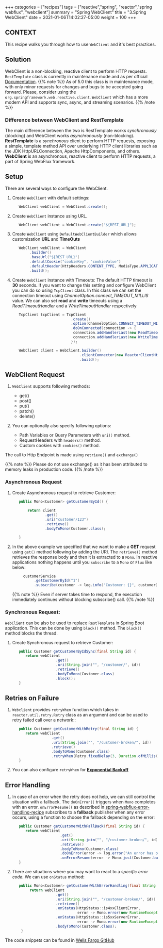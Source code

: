 +++
categories = ["recipes"]
tags = ["reactive","spring", "reactor","spring webflux", "webclient"]
summary = "Spring WebClient"
title = "3.Spring WebClient"
date = 2021-01-06T14:02:27-05:00
weight = 100
+++

## CONTEXT
This recipe walks you through how to use `WebClient` and it's best practices.

## Solution
WebClient is a non-blocking, reactive client to perform HTTP requests.
`RestTemplate` class is currently in maintenance mode and as per official [Documentation](https://docs.spring.io/spring/docs/current/javadoc-api/org/springframework/web/client/RestTemplate.html).
{{% note  %}}
    As of 5.0 this class is in maintenance mode, with only minor requests for changes and bugs to be accepted going forward.
    Please, consider using the `org.springframework.web.reactive.client.WebClient` which has a more modern API and supports sync, async, and streaming scenarios.
{{% /note  %}}

### Difference between WebClient and RestTemplate
The main difference between the two is RestTemplate works _synchronously_ (blocking) and WebClient works _asynchronously_ (non-blocking).
**RestTemplate** is a *synchronous* client to perform HTTP requests, exposing a simple, template method API over underlying HTTP client libraries such as the JDK HttpURLConnection, Apache HttpComponents, and others.
**WebClient** is an asynchronous, reactive client to perform HTTP requests, a part of Spring WebFlux framework.

## Setup

There are several ways to configure the WebClient.
1. Create `WebClient` with default settings:
   
   ```java
      WebClient webClient = WebClient.create();
   ```
  
1. Create `WebClient` instance using URL.

    ```java
       WebClient webClient = WebClient.create("${REST_URL}");
    ```

1. Create `WebClient` using `DefaultWebClientBuilder` which allows customization **URL** and **TimeOuts**
    ```java
       WebClient webClient = WebClient
            .builder()
            .baseUrl("${REST_URL}")
            .defaultCookie("cookieKey", "cookieValue")
            .defaultHeader(HttpHeaders.CONTENT_TYPE, MediaType.APPLICATION_JSON_VALUE)
            .build();
    ```

1. Create `WebClient` instance with Timeouts:
   The default HTTP timeout is **30** seconds. If you want to change this setting and configure WebClient you 
   can do so using `TcpClient` class. In this class we can set the connection timeout using _ChannelOption.connect_TIMEOUT_MILLIS_
   value. We can also set **read** and **write** timeouts using a _ReadTimeoutHandler_ and a _WriteTimeoutHandler_ respectively
   
    ```java
       TcpClient tcpClient = TcpClient
                               .create()
                               .option(ChannelOption.CONNECT_TIMEOUT_MILLIS, 5000)
                               .doOnConnected(connection -> {
                                connection.addHandlerLast(new ReadTimeoutHandler(5000, TimeUnit.MILLISECONDS));
                                connection.addHandlerLast(new WriteTimeoutHandler(5000, TimeUnit.MILLISECONDS));
                               });

       WebClient client = WebClient.builder()
                                   .clientConnector(new ReactorClientHttpConnector(HttpClient.from(tcpClient)))
                                   .build();    
    ```

## WebClient Request

1. `WebClient` supports following methods:
    * get()
    * post()
    * put()
    * patch()
    * delete()

1. You can optionally also specify following options:

    * Path Variables or Query Parameters with `uri()` method.
    * RequestHeaders with `headers()` method.
    * Custom cookies with `cookies()` method.

The call to Http Endpoint is made using `retrieve()` and `exchange()`

{{% note  %}}
    Please do not use exchange() as it has been attributed to memory leaks in production code.
{{% /note  %}}

### Asynchronous Request

1. Create Asynchronous request to retrieve Customer:
    
    ```java
       public Mono<Customer> getCustomerById() {
       
           return client
                   .get()
                   .uri("customer/123")
                   .retrieve()
                   .bodyToMono(Customer.class);
   
       }
    ```

1. In the above example we specified that we want to make a **GET** request using `get()` method following by adding the URI.
The `retrieve()` method retrieves the response body and then it is extracted to a `Mono`. In reactive applications 
nothing happens until you `subscribe` to a `Mono` or `Flux` like below:

    ```java
         customerService
              .getCustomerById("1")
              .subscribe(customer -> log.info("Customer: {}", customer));  
    ```
    {{% note  %}}
       Even if server takes time to respond, the execution immediately continues without blocking subscribe() call. 
    {{% /note  %}}

### Synchronous Request:

`WebClient` can be also be used to replace `RestTemplate` in Spring Boot application. This can be done by 
using `block()` method. The `block()` method blocks the thread.

1. Create Synchronous request to retrieve Customer:
    ```java
       public Customer getCustomerByIdSync(final String id) {
          return webClient
                        .get()
                        .uri(String.join("", "/customer/", id))
                        .retrieve()
                        .bodyToMono(Customer.class)
                        .block();
       }
    ```

## Retries on Failure

1. `Webclient` provides `retryWhen` function which takes in `reactor.util.retry.Retry` class as an argument and can be used
    to retry failed call over a network::

    ```java
       public Customer getCustomerWithRetry(final String id) {
          return webClient
                      .get()
                      .uri(String.join("", "/customer-broken/", id))
                      .retrieve()
                      .bodyToMono(Customer.class)
                      .retryWhen(Retry.fixedDelay(3, Duration.ofMillis(100)));
       }

    ```
   
1. You can also configure `retryWhen` for [**Exponential Backoff**](https://projectreactor.io/docs/core/release/reference/#faq.exponentialBackoff)
   
## Error Handling

1. In case of an error when the retry does not help, we can still control the situation with a fallback.
The `doOnError()` triggers when `Mono` completes with an error. `onErrorResume()` as described in 
[spring-webflux-error-handling-recipe](/recipes-reactive/spring-webflux-error-handling) subscribes to a **fallback**
publisher when any error occurs, using a function to choose the fallback depending on the error:

    ```java
       public Customer getCustomerWithFallBack(final String id) {
          return webClient
                          .get()
                          .uri(String.join("", "/customer-broken/", id))
                          .retrieve()
                          .bodyToMono(Customer.class)
                          .doOnError(error -> log.error("An error has occurred {}", error.getMessage()))
                          .onErrorResume(error -> Mono.just(Customer.builder.build()));
       }
    ```
1. There are situations where you may want to react to a _specific error code_. We can use `onStatus`
   method:
    ```java
       public Mono<Customer> getCustomerWithErrorHandling(final String id) {
            return webClient
                        .get()
                        .uri(String.join("", "/customer-broken/", id))
                        .retrieve()
                        .onStatus(HttpStatus::is4xxClientError,
                                  error -> Mono.error(new RuntimeException("API not found")))
                        .onStatus(HttpStatus::is5xxServerError,
                                  error -> Mono.error(new RuntimeException("Server is not responding")))
                        .bodyToMono(Customer.class);
        } 
    ```
   
The code snippets can be found in [Wells Fargo GitHub](https://)
